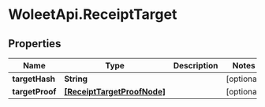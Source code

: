 # WoleetApi.ReceiptTarget

## Properties

Name | Type | Description | Notes
------------ | ------------- | ------------- | -------------
**targetHash** | **String** |  | [optional] 
**targetProof** | [**[ReceiptTargetProofNode]**](ReceiptTargetProofNode.md) |  | [optional] 


